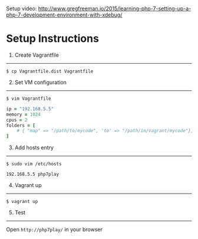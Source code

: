 Setup video: http://www.gregfreeman.io/2015/learning-php-7-setting-up-a-php-7-development-environment-with-xdebug/

Setup Instructions
==================

1. Create Vagrantfile
---------------------

```
$ cp Vagrantfile.dist Vagrantfile
```

2. Set VM configuration
-----------------------

```
$ vim Vagrantfile
```

```ruby
ip = "192.168.5.5"
memory = 1024
cpus = 2
folders = [
    # { "map" => "/path/to/mycode", 'to' => "/path/in/vagrant/mycode"},
]
```

3. Add hosts entry
------------------

```
$ sudo vim /etc/hosts
```

```
192.168.5.5 php7play
```

4. Vagrant up
-------------

```
$ vagrant up
```

5. Test
-------------

Open `http://php7play/` in your browser
